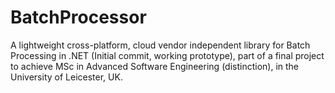 # BatchProcessor
A lightweight cross-platform, cloud vendor independent library for Batch Processing in .NET (Initial commit, working prototype), part of a final project to achieve MSc in Advanced Software Engineering (distinction), in the University of Leicester, UK.
